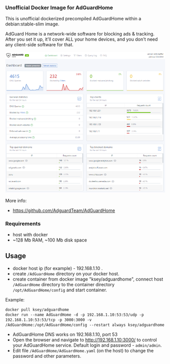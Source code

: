 ### Unofficial Docker Image for AdGuardHome
This is unofficial dockerized precompiled AdGuardHome within a debian:stable-slim image.

AdGuard Home is a network-wide software for blocking ads & tracking. After you set it up, it'll cover ALL your home devices, and you don't need any client-side software for that.

![AdGuardHome](https://raw.githubusercontent.com/MrKsey/AdGuardHome/master/adh.PNG)

More info:
- https://github.com/AdguardTeam/AdGuardHome

### Requirements

* host with docker
* ~128 Mb RAM, ~100 Mb disk space 

## Usage

* docker host ip (for example) - 192.168.1.10 .
* create ```/AdGuardHome``` directory on your docker host.
* create container from docker image "ksey/adguardhome", connect host ```/AdGuardHome``` directory to the container directory ```/opt/AdGuardHome/config``` and start container.

Example:
```
docker pull ksey/adguardhome
docker run --name AdGuardHome -d -p 192.168.1.10:53:53/udp -p 192.168.1.10:53:53/tcp -p 3000:3000 -v /AdGuardHome:/opt/AdGuardHome/config --restart always ksey/adguardhome
```

* AdGuardHome DNS works on 192.168.1.10, port 53
* Open the browser and navigate to http://192.168.1.10:3000/ to control your AdGuardHome service. Default login and password - ```admin/admin```.
* Edit file ```/AdGuardHome/AdGuardHome.yaml``` (on the host) to change the password and other parameters.


